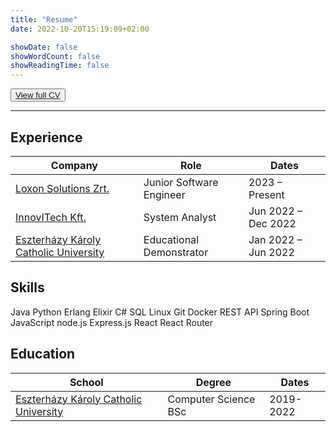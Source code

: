 ```yaml
---
title: "Resume"
date: 2022-10-20T15:19:09+02:00

showDate: false
showWordCount: false
showReadingTime: false
---
```


<button class="resume-link"><a href="/Dániel Árvai.pdf" target="_blank">View full CV</a></button>

---

## Experience

| Company | Role | Dates |
| - | - | - |
| [Loxon Solutions Zrt.](https://loxon.eu/) | Junior Software Engineer | 2023 &ndash; Present |
| [InnovITech Kft.](https://innovitech.hu/) | System Analyst | Jun 2022 &ndash; Dec 2022 |
| [Eszterházy Károly Catholic University](https://uni-eszterhazy.hu/) | Educational Demonstrator | Jan 2022 &ndash; Jun 2022 |

## Skills

<span class="skill-tag">Java</span>
<span class="skill-tag">Python</span>
<span class="skill-tag">Erlang</span>
<span class="skill-tag">Elixir</span>
<span class="skill-tag">C#</span>
<span class="skill-tag">SQL</span>
<span class="skill-tag">Linux</span>
<span class="skill-tag">Git</span>
<span class="skill-tag">Docker</span>
<span class="skill-tag">REST&nbsp;API</span>
<span class="skill-tag">Spring&nbsp;Boot</span>
<span class="skill-tag">JavaScript</span>
<span class="skill-tag">node.js</span>
<span class="skill-tag">Express.js</span>
<span class="skill-tag">React</span>
<span class="skill-tag">React&nbsp;Router</span>

## Education

| School | Degree | Dates |
| - | - | - |
| [Eszterházy Károly Catholic University](https://uni-eszterhazy.hu/) | Computer Science BSc | 2019-2022 |
